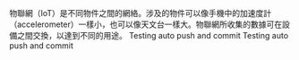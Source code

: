 物聯網（IoT）是不同物件之間的網絡。涉及的物件可以像手機中的加速度計（accelerometer）一樣小，也可以像天文台一樣大。物聯網所收集的數據可在設備之間交換，以達到不同的用途。
Testing auto push and commit
Testing auto push and commit



